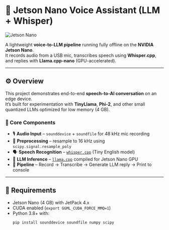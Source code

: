 # 🦙 Jetson Nano Voice Assistant (LLM + Whisper)

![Jetson Nano](https://developer.nvidia.com/sites/default/files/akamai/embedded/images/jetson-nano-dev-kit-top-angle-800.jpg)

A lightweight **voice-to-LLM pipeline** running fully offline on the **NVIDIA Jetson Nano**.  
It records audio from a USB mic, transcribes speech using **Whisper.cpp**, and replies with **Llama.cpp-nano** (GPU-accelerated).

---

## ⚙️ Overview

This project demonstrates end-to-end **speech-to-AI conversation** on an edge device.  
It’s built for experimentation with **TinyLlama**, **Phi-2**, and other small quantized LLMs optimized for low memory (4 GB).

### 🧩 Core Components
- 🎙️ **Audio Input** – `sounddevice` + `soundfile` for 48 kHz mic recording  
- 🔄 **Preprocessing** – resample to 16 kHz using `scipy.signal.resample_poly`  
- 🗣️ **Speech Recognition** – [`whisper.cpp`](https://github.com/ggerganov/whisper.cpp) (Tiny English model)  
- 🦙 **LLM Inference** – [`llama.cpp`](https://github.com/ggerganov/llama.cpp) compiled for Jetson Nano GPU  
- 💬 **Pipeline** – Record → Transcribe → Generate LLM reply → Print to console  

---

## 🧱 Requirements

- Jetson Nano (4 GB) with JetPack 4.x  
- CUDA enabled (`export GGML_CUDA_FORCE_MMQ=1`)  
- Python 3.8+ with:
  ```bash
  pip install sounddevice soundfile numpy scipy
